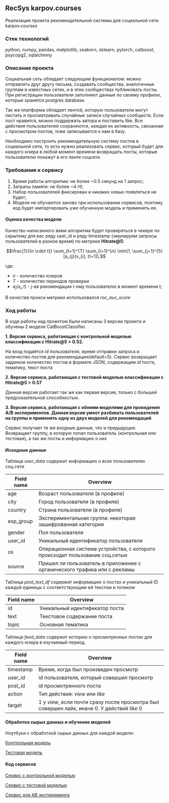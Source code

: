 ## **RecSys karpov.courses**
Реализация проекта рекомендательной системы для социальной сети karpov.courses

### Стек технологий
python, numpy, pandas, matplotlib, seaborn, sklearn, pytorch, catboost, psycopg2, sqlalchemy

### Описание проекта
Социальная сеть обладает следующим функционалом: можно отправлять друг другу письма, создавать сообщества, аналогичные группам в известных сетях, и в этих сообществах публиковать посты.
При регистрации пользователи заполняют данные по своему профилю, которые хранятся postgres database.

Так же платформа обладает лентой, которую пользователи могут листать и просматривать случайные записи случайных сообществ. Если пост нравится, можно поддержать автора и поставить like.
Все действия пользователей сохраняются, каждая их активность, связанная с просмотром постов, тоже записывается к нам в базу.

Необходимо построить рекомендательную систему постов в социальной сети, то есть нужно реализовать сервис, который будет для каждого юзера в любой момент времени возвращать посты, которые пользователю покажут в его ленте соцсети.

### Требования к сервису
1. Время работы алгоритма: не более ~0.5 секунд на 1 запрос;
2. Затраты памяти: не более ~4 гб;
3. Набор пользователей фиксирован и никаких новых появляться не будет;
4. Модели не обучаются заново при использовании сервисов, поэтому код будет импортировать уже обученную модель и применять ее.

#### Оценка качества модели
Качество написанного вами алгоритма будет проверяться в чекере по скрытому для вас ряду user_id и ряду timestаmp (эмулируем запросы пользователей в разное время) по метрике **Hitrate@5**:

$$\frac{1}{{n \cdot t}} \sum_{t=1}^{T} \sum_{i=1}^{n} \min(1, \sum_{j=1}^{5}[a_{j}(x_{i}, t)=1]),$$

где:

* $n$ - количество юзеров
* $T$ - количество периодов проверки
* $a_{j}(x_{i}, t)$ - j-ая рекомендация i-ому пользователю в момент времени t;

В качестве прокси метрики использовался *roc_auc_score*

### Ход работы
В ходе работы над проектом были написаны 3 версии проекта и обучены 2 модели CatBoostClassifier.

**1. Версия сервиса, работающая с контрольной моделью классификации с Hitrate@5 > 0.52.**

На вход подаётся *id* пользователя, время отправки запроса и количество постов для рекомендации(default=5). Сервис возвращает заданное количество постов в формате JSON, содержащем *id* поста, тематику, текст поста

**2. Версия сервиса, работающая с тестовой моделью классификации с Hitrate@5 > 0.57**

Данная версия работает так же как первая версия, только с большей предсказательной способностью.

**3. Версия сервиса, работающая с обеими моделями для проведения A/B экспериментов. Данная версия умеет разбивать пользователей на группы и применять одну из двух моделей для рекомендаций**

Сервис получает те же входные данные, что и предыдущие. Возвращает группу, в которую попал пользователь (контрольная или тестовая), а так же посты и информацию о них

#### Исходные данные
Таблица *user_data* содержит информацию о всех пользователях соц.сети

|Field name|Overview|
|-|-|
|age|Возраст пользователя (в профиле)|
|city|Город пользователя (в профиле)|
|country|Страна пользователя (в профиле)|
|exp_group|Экспериментальная группа: некоторая зашифрованная категория|
|gender|Пол пользователя|
|user_id|Уникальный идентификатор пользователя|
|os|Операционная система устройства, с которого происходит пользование соц.сетью|
|source|Пришел ли пользователь в приложение с органического трафика или с рекламы|


Таблица *post_text_df* содержит информацию о постах и уникальный ID каждой единицы с соответствующим ей текстом и топиком

|Field name|Overview|
|-|-|
|id|Уникальный идентификатор поста|
|text|Текстовое содержание поста|
|topic|Основная тематика|
 

Таблица *feed_data* содержит историю о просмотренных постах для каждого юзера в изучаемый период.

|Field name|Overview|
|-|-|
|timestamp|Время, когда был произведен просмотр|
|user_id|id пользователя, который совершил просмотр|
|post_id|id просмотренного поста|
|action|Тип действия: *view* или *like*|
|target|1 у *view*, если почти сразу после просмотра был совершен лайк, иначе 0. У действий *like* 0|

#### Обработка сырых данных и обучение моделей

Ноутбуки с обработкой сырых данных для каждой модели:

[Контрольная модель](/training_models/control_model_training.ipynb)

[Тестовая модель](/training_models/test_model_training.ipynb)

#### Код сервисов

[Сервис с контрольной моделью](app_control.py)

[Сервис с тестовой моделью](app_test.py)

[Сервис для AB эксперимента](app_AB.py)